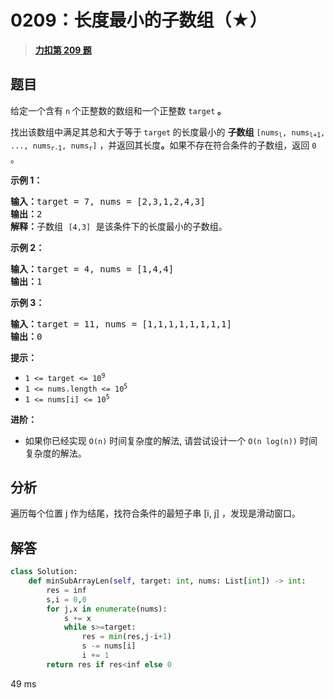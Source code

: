 # 0209：长度最小的子数组（★）


> <u>**[力扣第 209 题](https://leetcode.cn/problems/minimum-size-subarray-sum/)**</u>

## 题目

<p>给定一个含有 <code>n</code><strong> </strong>个正整数的数组和一个正整数 <code>target</code><strong> 。</strong></p>

<p>找出该数组中满足其总和大于等于<strong> </strong><code>target</code><strong> </strong>的长度最小的 <strong><span data-keyword="subarray-nonempty">子数组</span></strong> <code>[nums<sub>l</sub>, nums<sub>l+1</sub>, ..., nums<sub>r-1</sub>, nums<sub>r</sub>]</code> ，并返回其长度<strong>。</strong>如果不存在符合条件的子数组，返回 <code>0</code> 。</p>



<p><strong>示例 1：</strong></p>

<pre>
<strong>输入：</strong>target = 7, nums = [2,3,1,2,4,3]
<strong>输出：</strong>2
<strong>解释：</strong>子数组 <code>[4,3]</code> 是该条件下的长度最小的子数组。
</pre>

<p><strong>示例 2：</strong></p>

<pre>
<strong>输入：</strong>target = 4, nums = [1,4,4]
<strong>输出：</strong>1
</pre>

<p><strong>示例 3：</strong></p>

<pre>
<strong>输入：</strong>target = 11, nums = [1,1,1,1,1,1,1,1]
<strong>输出：</strong>0
</pre>



<p><strong>提示：</strong></p>

<ul>
<li><code>1 &lt;= target &lt;= 10<sup>9</sup></code></li>
<li><code>1 &lt;= nums.length &lt;= 10<sup>5</sup></code></li>
<li><code>1 &lt;= nums[i] &lt;= 10<sup>5</sup></code></li>
</ul>



<p><strong>进阶：</strong></p>

<ul>
<li>如果你已经实现<em> </em><code>O(n)</code> 时间复杂度的解法, 请尝试设计一个 <code>O(n log(n))</code> 时间复杂度的解法。</li>
</ul>


## 分析

遍历每个位置 j 作为结尾，找符合条件的最短子串 [i, j] ，发现是滑动窗口。

## 解答

```python
class Solution:
    def minSubArrayLen(self, target: int, nums: List[int]) -> int:
        res = inf
        s,i = 0,0
        for j,x in enumerate(nums):
            s += x
            while s>=target:
                res = min(res,j-i+1)
                s -= nums[i]
                i += 1
        return res if res<inf else 0
```
49 ms


